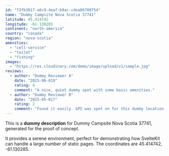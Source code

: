 ```yaml
---
id: "f3fb3817-a6c9-4eaf-b9ac-cdea86700754"
name: "Dummy Campsite Nova Scotia 37741"
latitude: 45.414742
longitude: -61.130285
continent: "north-america"
country: "canada"
region: "nova-scotia"
amenities:
  - "cell-service"
  - "toilet"
  - "fishing"
images:
  - "https://res.cloudinary.com/demo/image/upload/v1/sample.jpg"
reviews:
  - author: "Dummy Reviewer A"
    date: "2025-06-019"
    rating: 4
    comment: "A nice, quiet dummy spot with some basic amenities."
  - author: "Dummy Reviewer B"
    date: "2025-05-017"
    rating: 2
    comment: "Found it easily. GPS was spot on for this dummy location."
---
```


This is a **dummy description** for Dummy Campsite Nova Scotia 37741, generated for the proof of concept.

It provides a serene environment, perfect for demonstrating how SvelteKit can handle a large number of static pages. The coordinates are 45.414742, -61.130285.
